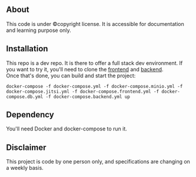 ## About
This code is under ©copyright license. It is accessible for documentation and learning purpose only.

## Installation
This repo is a dev repo. It is there to offer a full stack dev environment.
If you want to try it, you'll need to clone the [frontend](https://github.com/dexluce/gbm-psy_frontend) and [backend](https://github.com/dexluce/gbm-psy_backend).<br/>
Once that's done, you can build and start the project:
```
docker-compose -f docker-compose.yml -f docker-compose.minio.yml -f docker-compose.jitsi.yml -f docker-compose.frontend.yml -f docker-compose.db.yml -f docker-compose.backend.yml up
```

## Dependency
You'll need Docker and docker-compose to run it.

## Disclaimer
This project is code by one person only, and specifications are changing on a weekly basis.
